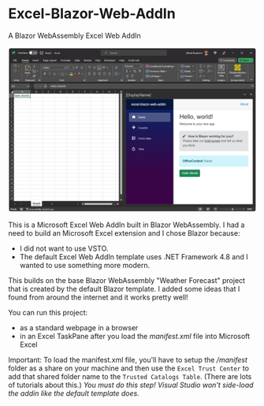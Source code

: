 # Excel-Blazor-Web-AddIn
A Blazor WebAssembly Excel Web AddIn 

![image](https://github.com/AlfredBr/excel-blazor-web-addin/blob/main/ExcelBlazorWebAddIn.png)

This is a Microsoft Excel Web AddIn built in Blazor WebAssembly.
I had a need to build an Microsoft Excel extension and I chose Blazor because:
* I did not want to use VSTO.  
* The default Excel Web AddIn template uses .NET Framework 4.8 and I wanted to use something more modern.

This builds on the base Blazor WebAssembly "Weather Forecast" project that is created by the default Blazor template.
I added some ideas that I found from around the internet and it works pretty well!

You can run this project:
- as a standard webpage in a browser 
- in an Excel TaskPane after you load the *manifest.xml* file into Microsoft Excel

Important: To load the manifest.xml file, you'll have to setup the */manifest* folder as a share on your machine and then use the ```Excel Trust Center``` to add that shared folder name to the ```Trusted Catalogs Table```.  (There are lots of tutorials about this.)  *You must do this step! Visual Studio won't side-load the addin like the default template does.*

